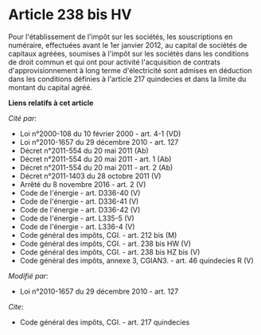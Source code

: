 # Article 238 bis HV

Pour l'établissement de l'impôt sur les sociétés, les souscriptions en numéraire, effectuées avant le 1er janvier 2012, au
capital de sociétés de capitaux agréées, soumises à l'impôt sur les sociétés dans les conditions de droit commun et qui ont
pour activité l'acquisition de contrats d'approvisionnement à long terme d'électricité sont admises en déduction dans les
conditions définies à l'article 217 quindecies et dans la limite du montant du capital agréé.

**Liens relatifs à cet article**

_Cité par_:

  - Loi n°2000-108 du 10 février 2000 - art. 4-1 (VD)
  - Loi n°2010-1657 du 29 décembre 2010 - art. 127
  - Décret n°2011-554 du 20 mai 2011 (Ab)
  - Décret n°2011-554 du 20 mai 2011 - art. 1 (Ab)
  - Décret n°2011-554 du 20 mai 2011 - art. 2 (Ab)
  - Décret n°2011-1403 du 28 octobre 2011 (V)
  - Arrêté du 8 novembre 2016 - art. 2 (V)
  - Code de l'énergie - art. D336-40 (V)
  - Code de l'énergie - art. D336-41 (V)
  - Code de l'énergie - art. D336-42 (V)
  - Code de l'énergie - art. L335-5 (V)
  - Code de l'énergie - art. L336-4 (V)
  - Code général des impôts, CGI. - art. 212 bis (M)
  - Code général des impôts, CGI. - art. 238 bis HW (V)
  - Code général des impôts, CGI. - art. 238 bis HZ bis (V)
  - Code général des impôts, annexe 3, CGIAN3. - art. 46 quindecies R (V)

_Modifié par_:

  - Loi n°2010-1657 du 29 décembre 2010 - art. 127

_Cite_:

  - Code général des impôts, CGI. - art. 217 quindecies
